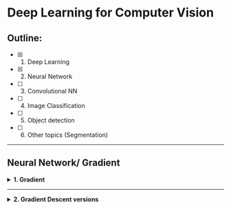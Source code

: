 # Deep Learning for Computer Vision
## Outline:
- [x] 1. Deep Learning
- [x] 2. Neural Network
- [ ] 3. Convolutional NN
- [ ] 4. Image Classification
- [ ] 5. Object detection
- [ ] 6. Other topics (Segmentation)
----
## Neural Network/ Gradient
<details>
  <summary><b> 1. Gradient</b></summary>

  ![image](https://github.com/user-attachments/assets/bbd434b4-704c-469d-9052-b958208a23fc)

  `Gradient` dịch ra tiếng việt là độ dốc. 
  + Ôn lại bài, cực trị, cực tiểu, cực đại. Sự khác biệt của cực tiểu/ đại so với gtln/ gtnn là cực tiểu/ đại là giá trị local thôi còn gtln/gtnn là toàn cục.
  + Ý tưởng của gradient là tìm hướng nào mà loss giảm nhanh nhất.

  ![image](https://github.com/user-attachments/assets/5b2333c1-6100-4091-9f1f-4d8efa8bb42d)

  + Vấn đề thực tế:

    ![image](https://github.com/user-attachments/assets/f209caec-ada9-4ef5-a1dd-5bd1cdc33c97)


    ## 🔹 Hình bên trái: Gradient Descent trong Linear Classifier

    Đây là một ví dụ của **hàm cost đơn giản**, có hình dạng **bát parabol**.
    
    - Trục hoành là các tham số `m` và `b`, còn trục tung là **giá trị hàm mất mát (cost)**.
    - Đường mũi tên mô tả quá trình **Gradient Descent** – một thuật toán tối ưu dốc nhất để tìm điểm thấp nhất của hàm (minimum).
    - Do hàm này **lõm (convex)**, nên Gradient Descent **luôn hội tụ** về điểm tối ưu toàn cục (_global minimum_), bất kể điểm bắt đầu.
    
    👉 **Linear classifier** thường dẫn đến những hàm cost dạng này nên việc tối ưu **đơn giản và hiệu quả**.
    
    ---
    
    ## 🔹 Hình bên phải: Gradient Descent trong Neural Network
    
    Đây là một **hàm mất mát phức tạp**, với nhiều **đỉnh (_maxima_)** và **đáy (_minima_)** – gọi là **non-convex function**.
    
    - Bề mặt gồ ghề cho thấy có **nhiều local minima** và **saddle points**.
    - Gradient Descent trong trường hợp này có thể:
      - Bị mắc kẹt trong một **local minimum** (tối ưu cục bộ),
      - Hoặc chậm do rơi vào vùng **saddle point**.
    - Về mặt lý thuyết ta phải tìm được `global minimum` nhưng thực tế thì chỉ cần tìm 1 cái `local minimum` mà đủ tốt thì cũng ok rồi.

</details>

----

<details>
  <summary><b> 2. Gradient Descent versions</b></summary>

  ![image](https://github.com/user-attachments/assets/c1ad95a9-711c-4a4d-b690-ae79813db8bd)

  ## Gradient Descent: Different Versions

  ### 🟢 Batch Gradient Descent
  > **Tất cả datapoints được đưa vào mô hình cùng 1 lúc để tính gradient**
  
  - Tính gradient dựa trên toàn bộ tập dữ liệu.
  - Ổn định và hội tụ mượt mà.
  - Tuy nhiên, chậm và tốn tài nguyên khi dữ liệu lớn.
  
  **Hình ảnh minh họa:** Đường đi mượt, thẳng đến điểm tối ưu.
  
  ---
  
  ### 🟠 Stochastic Gradient Descent (SGD)
  > **Từng datapoint một sẽ được đưa vào mô hình để tính gradient**
  
  - Cập nhật trọng số sau mỗi datapoint.
  - Nhanh hơn, nhưng nhiễu và không ổn định.
  - Có thể vượt qua local minima.
  
  **Hình ảnh minh họa:** Đường đi dao động mạnh quanh điểm tối ưu.
  
  ---
  
  ### 🔴 (Stochastic) Mini-batch Gradient Descent
  > **N datapoint sẽ được đưa vào mô hình cùng lúc để tính gradient**
  
  - Cân bằng giữa Batch và SGD.
  - Vừa nhanh, vừa ổn định.
  - Rất phổ biến trong huấn luyện mô hình deep learning.
  
  **Hình ảnh minh họa:** Đường đi hơi lượn sóng nhưng vẫn hội tụ nhanh.
  
  ---
  
  ### 📌 So sánh trực quan:
  | Loại Gradient Descent | Mức độ ổn định | Tốc độ cập nhật | Yêu cầu bộ nhớ |
  |------------------------|----------------|------------------|----------------|
  | Batch                 | Cao           | Chậm             | Cao            |
  | Stochastic            | Thấp          | Rất nhanh        | Thấp           |
  | Mini-batch            | Trung bình    | Nhanh            | Vừa phải       |

  > **Note: Về mặt lý thuyết thì `SGD` khác `Mini-batch` nhưng trên thực tế, người ta thường dùng `SGD` để ám chỉ cho `mini-batch`**

  

</details>
